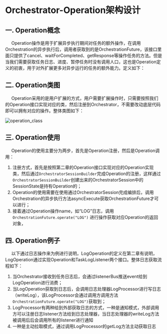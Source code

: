 Orchestrator-Operation架构设计
===

## 一. Operation概念
&nbsp;&nbsp;&nbsp;&nbsp;&nbsp;Operation操作是用于扩展异步执行期间对任务的额外操作，在调用Orchestration的异步执行后，调用者获取到的是OrchestrationFuture，该接口里面只提供了cancel、waitForCompleted、getResponse等操作任务的方法。但是当我们需要获取任务日志、进度、暂停任务时没有调用人口，这也是Operation定义的初衷，用于对外扩展更多对异步运行的任务的额外能力。定义如下：


## 二. Operation类图
&nbsp;&nbsp;&nbsp;&nbsp;&nbsp;Operation采用的是用户扩展的方式，用户需要扩展操作时，只需要按照我们的Operation接口实现对应的类，然后注册到Orchestrator，不需要改动底层代码即可以拥有对应的操作。整体类图如下：

![operation_class](../../Images/Architecture/orchestrator/operation/operation_class.png)


## 三. Operation使用
&nbsp;&nbsp;&nbsp;&nbsp;&nbsp;Operation的使用主要分为两步，首先是Operation注册，然后是Operation调用：
1. 注册方式，首先是按照第二章的Operation接口实现对应的Operation实现类，然后通过`OrchestratorSessionBuilder`完成Operation的注册，这样通过`OrchestratorSessionBuilder`创建出来的OrchestratorSession中的SessionState是持有Operation的；
2. Operation的使用需要在使用通过OrchestratorSession完成编排后，调用Orchestration的异步执行方法asyncExecute获取OrchestrationFuture才可以进行；
3. 接着通过Operation操作name，如“LOG”日志，调用`OrchestrationFuture.operate("LOG")` 进行操作获取对应Operation的返回对象，

## 四. Operation例子
&nbsp;&nbsp;&nbsp;&nbsp;&nbsp;以下通过日志操作来为例进行说明，LogOperation的定义在第二章有说明，LogOperation通过实现Operation和TaskLogListener两个接口。整体日志获取流程如下：
1. 当Orchestrator接收到任务日志后，会通过listenerBus推送event给到LogOperation进行消费；
2. 当LogOperation获取到日志后，会调用日志处理器LogProcessor进行写日志（writeLog），该LogProcessor会通过调用方调用方法`OrchestrationFuture.operate("LOG")`获取到；
3. LogProcessor有两种给到外部获取日志的方式，一种是通知模式，外部调用方可以注册日志listener方法给到日志处理器，当日志处理器的writeLog方法被调用后后会调用所有的listener进行通知
4. 一种是主动拉取模式，通过调用LogProcessor的getLog方法主动获取日志

